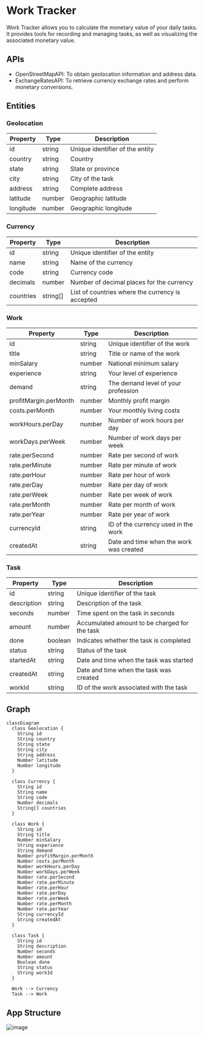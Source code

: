 # Work Tracker

Work Tracker allows you to calculate the monetary value of your daily tasks. It provides tools for recording and managing tasks, as well as visualizing the associated monetary value.

## APIs

- OpenStreetMapAPI: To obtain geolocation information and address data.
- ExchangeRatesAPI: To retrieve currency exchange rates and perform monetary conversions.

## Entities

### Geolocation

| Property  | Type   | Description                          |
| --------- | ------ | ------------------------------------ |
| id        | string | Unique identifier of the entity      |
| country   | string | Country                              |
| state     | string | State or province                    |
| city      | string | City of the task                     |
| address   | string | Complete address                     |
| latitude  | number | Geographic latitude                  |
| longitude | number | Geographic longitude                 |

### Currency

| Property  | Type     | Description                                       |
| --------- | -------- | ------------------------------------------------- |
| id        | string   | Unique identifier of the entity                   |
| name      | string   | Name of the currency                              |
| code      | string   | Currency code                                     |
| decimals  | number   | Number of decimal places for the currency         |
| countries | string[] | List of countries where the currency is accepted  |

### Work

| Property              | Type   | Description                                    |
| --------------------- | ------ | ---------------------------------------------- |
| id                    | string | Unique identifier of the work                  |
| title                 | string | Title or name of the work                      |
| minSalary             | number | National minimum salary                        |
| experience            | string | Your level of experience                       |
| demand                | string | The demand level of your profession            |
| profitMargin.perMonth | number | Monthly profit margin                          |
| costs.perMonth        | number | Your monthly living costs                      |
| workHours.perDay      | number | Number of work hours per day                   |
| workDays.perWeek      | number | Number of work days per week                   |
| rate.perSecond        | number | Rate per second of work                        |
| rate.perMinute        | number | Rate per minute of work                        |
| rate.perHour          | number | Rate per hour of work                          |
| rate.perDay           | number | Rate per day of work                           |
| rate.perWeek          | number | Rate per week of work                          |
| rate.perMonth         | number | Rate per month of work                         |
| rate.perYear          | number | Rate per year of work                          |
| currencyId            | string | ID of the currency used in the work            |
| createdAt             | string | Date and time when the work was created        |

### Task

| Property    | Type    | Description                                   |
| ----------- | ------- | --------------------------------------------- |
| id          | string  | Unique identifier of the task                 |
| description | string  | Description of the task                       |
| seconds     | number  | Time spent on the task in seconds             |
| amount      | number  | Accumulated amount to be charged for the task |
| done        | boolean | Indicates whether the task is completed       |
| status      | string  | Status of the task                            |
| startedAt   | string  | Date and time when the task was started       |
| createdAt   | string  | Date and time when the task was created       |
| workId      | string  | ID of the work associated with the task       |

## Graph

```mermaid
classDiagram
  class Geolocation {
    String id
    String country
    String state
    String city
    String address
    Number latitude
    Number longitude
  }

  class Currency {
    String id
    String name
    String code
    Number decimals
    String[] countries
  }

  class Work {
    String id
    String title
    Number minSalary
    String experience
    String demand
    Number profitMargin.perMonth
    Number costs.perMonth
    Number workHours.perDay
    Number workDays.perWeek
    Number rate.perSecond
    Number rate.perMinute
    Number rate.perHour
    Number rate.perDay
    Number rate.perWeek
    Number rate.perMonth
    Number rate.perYear
    String currencyId
    String createdAt
  }

  class Task {
    String id
    String description
    Number seconds
    Number amount
    Boolean done
    String status
    String workId
  }

  Work --> Currency
  Task --> Work

```

## App Structure

![image](https://github.com/gitchaell/work-tracker/assets/37460957/7c39daa2-3eeb-4665-a1f3-3a1fb0305fd8)